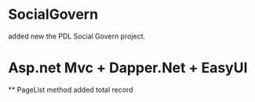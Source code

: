 # SocialGovern
added new the PDL Social Govern project.
# Asp.net Mvc + Dapper.Net + EasyUI
 ** PageList method added total record
